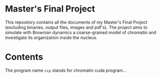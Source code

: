 
# Master's Final Project

This repository contains all the documents of my Master's Final Project (excluding binaries, output files, images and pdf's). The project aims to simulate with Brownian dynamics a coarse-grained model of chromatin and investigate its organization inside the nucleus.

# Contents

The program name `ccp` stands for chromatin cuda program...
